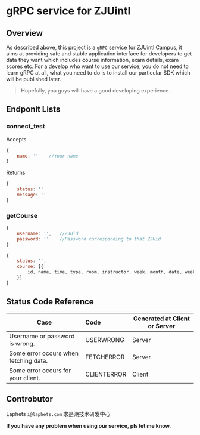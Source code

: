 # gRPC service for ZJUintl
## Overview
As described above, this project is a `gRPC` service for ZJUintl Campus, it aims at providing safe and stable application interface for developers to get data they want which includes course information, exam details, exam scores etc.
For a develop who want to use our service, you do not need to learn gRPC at all, what you need to do is to install our particular SDK which will be published later.
> Hopefully, you guys will have a good developing experience.


## Endponit Lists
### connect_test
Accepts
```js
{
    name: ''    //Your name
}
```
Returns
```js
{
    status: ''
    message: '' 
}
```
### getCourse
```js
{
    username: '',   //ZJUid
    password: ''    //Password corresponding to that ZJUid
}
```
```js
{
    status: '',
    course: [{
        id, name, time, type, room, instructor, week, month, date, weeknum
    }]
}
```


## Status Code Reference
| Case                                  | Code        | Generated at Client or Server |
| ------------------------------------- | :---------- | ----------------------------- |
| Username or password is wrong.        | USERWRONG   | Server                        |
| Some error occurs when fetching data. | FETCHERROR  | Server                        |
| Some error occurs for your client.    | CLIENTERROR | Client                        |

## Controbutor
Laphets `i@laphets.com` 求是潮技术研发中心

**If you have any problem when using our service, pls let me know.**
